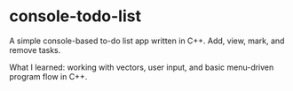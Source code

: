 # console-todo-list
A simple console-based to-do list app written in C++. Add, view, mark, and remove tasks.

What I learned: working with vectors, user input, and basic menu-driven program flow in C++.
